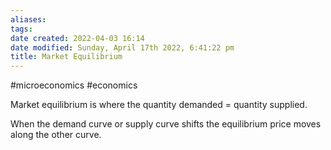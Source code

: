 ```yaml
---
aliases: 
tags: 
date created: 2022-04-03 16:14
date modified: Sunday, April 17th 2022, 6:41:22 pm
title: Market Equilibrium
---
```


#microeconomics #economics

Market equilibrium is where the quantity demanded = quantity supplied.

When the demand curve or supply curve shifts the equilibrium price moves along the other curve.
